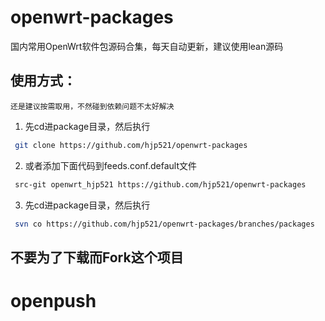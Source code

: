 # openwrt-packages
国内常用OpenWrt软件包源码合集，每天自动更新，建议使用lean源码




## 使用方式：
`还是建议按需取用，不然碰到依赖问题不太好解决`
1. 先cd进package目录，然后执行
```bash
 git clone https://github.com/hjp521/openwrt-packages
```
2. 或者添加下面代码到feeds.conf.default文件
```bash
 src-git openwrt_hjp521 https://github.com/hjp521/openwrt-packages
```
3. 先cd进package目录，然后执行
```bash
 svn co https://github.com/hjp521/openwrt-packages/branches/packages
```

## 不要为了下载而Fork这个项目



# openpush
